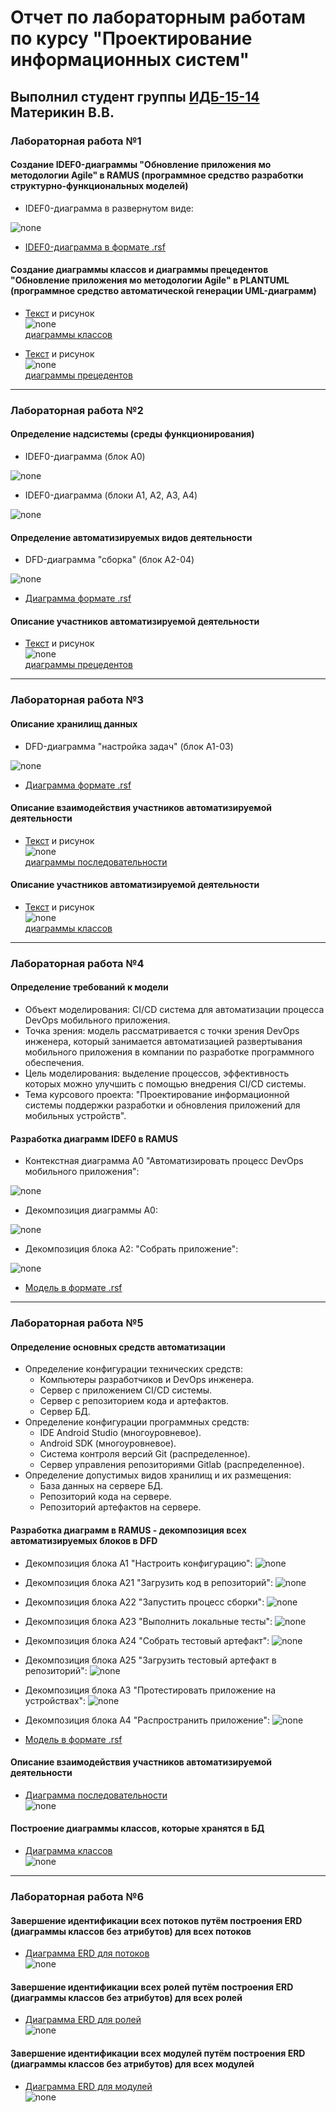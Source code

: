 # Отчет по лабораторным работам по курсу "Проектирование информационных систем"

## Выполнил студент группы [ИДБ-15-14](https://github.com/stankin/design-2018/wiki/list-idb-15-14) Материкин В.В.

### Лабораторная работа №1

#### Создание IDEF0-диаграммы "Обновление приложения мо методологии Agile" в RAMUS (программное средство разработки структурно-функциональных моделей)

* IDEF0-диаграмма в развернутом виде:

![none](https://vasilymaterikin.github.io/idef0-agile.png)

* [IDEF0-диаграмма в формате .rsf](https://github.com/VasilyMaterikin/VasilyMaterikin.github.io/blob/master/idef0-agile.rsf)

#### Создание диаграммы классов и диаграммы прецедентов "Обновление приложения мо методологии Agile" в PLANTUML (программное средство автоматической генерации UML-диаграмм)

* [Текст](https://github.com/VasilyMaterikin/VasilyMaterikin.github.io/blob/master/uml-1.txt) и рисунок<br>
![none](http://www.plantuml.com/plantuml/proxy?idx=0&src=https://raw.githubusercontent.com/VasilyMaterikin/VasilyMaterikin.github.io/master/uml-1.txt)<br>
[диаграммы классов](http://www.plantuml.com/plantuml/png/JOz1JiCm44NNzIb6NO74YXEKSW5shAqaeb6T6Dc9M22a5YHOWCGIX8J44K8LjrP3oXM-RyIORBBns6_-_pEUsKgQgYwKiCkyl9P65fGeQItTYibS9iihe-ioFTTA6xfSv5Kc9cV6w9k1p1LBMAXDcfankXD3oXHVQB0BApw_SGZtuGaUU_WfIKiNF8NmZZwikRCA3_Y1Gy_tPqABBhnIT8xzqIlmYGCsQBZFnR5p3HyVlopqwBYxZK4376_Gn6ni_kiB7U6DQOicRaNOnscEIGUF7TD7UFWJmWUpBLfsEZebz71euQBic7-woDECajmaAXEph4phGlq1)

* [Текст](https://github.com/VasilyMaterikin/VasilyMaterikin.github.io/blob/master/uml-2.txt) и рисунок<br>
![none](http://www.plantuml.com/plantuml/proxy?idx=0&src=https://raw.githubusercontent.com/VasilyMaterikin/VasilyMaterikin.github.io/master/uml-2.txt)<br>
[диаграммы прецедентов](http://www.plantuml.com/plantuml/png/fL6nJiCm49thhpXrWg4I7u1GK-P8sPYjnBHHqnWvZXWeKWi30mXM90RuX0ADYA0jlt3-8vv9AqLYH9RFv-VttldiVc6biUKa4yKupS-aaHEIiTM6BaHd8EFnqEWoJuvr1kXab5ebEe4n-hn11Xae86gJADE6Bbj-PQ5YMQX_EsRgr9BLPDBXo5AI6XNRLEUYkMzqGBAWBZ-vUrvotTt2uHP-TZFUy3lYWbSOQ-mgGdZboitv6_66Ay0rLpjjr4XV8FdmGd0txWgycZzR5HhM8w_T7ASpTyqhxuJybdZ9N-w1lBhjqUXt3nFyhRFmQdxxNU-w8g9UZ_Q2VO7fqr2WtSCfiaY40AP7Q5JqLPxWAty0)
***

### Лабораторная работа №2

#### Определение надсистемы (среды функционирования)

* IDEF0-диаграмма (блок A0)

![none](https://vasilymaterikin.github.io/01_A0.png)

* IDEF0-диаграмма (блоки A1, A2, A3, A4)

![none](https://vasilymaterikin.github.io/02_A0.png)

#### Определение автоматизируемых видов деятельности

* DFD-диаграмма "сборка" (блок A2-04)

![none](https://vasilymaterikin.github.io/04_A2.png)

* [Диаграмма формате .rsf](https://github.com/VasilyMaterikin/VasilyMaterikin.github.io/blob/master/lab2-3.rsf)

#### Описание участников автоматизируемой деятельности

* [Текст](https://github.com/VasilyMaterikin/VasilyMaterikin.github.io/blob/master/usecase.txt) и рисунок<br>
![none](http://www.plantuml.com/plantuml/proxy?idx=0&src=https://raw.githubusercontent.com/VasilyMaterikin/VasilyMaterikin.github.io/master/usecase.txt)<br>
[диаграммы прецедентов](http://www.plantuml.com/plantuml/png/SoWkIImgAStDuR9oIItpBoXMkB3ZmjuBsovi1P9RBpPOAUZgsYbeN9XxOSF5nejD5nikxBkmyyAk2niKBco_iE725g1mkoO1lGilRBom3wWJg8kGqaL03j2Q2pl05cq2sh0Ng70h8MqBGAwxi1-a2UhA3I05SCqNveFDsmoMs0E4Eq3AYF4RNisOdWjq9DbZ5-P0r0BjsmRIeG3n1r1W5r3z1YAzw92QbmACHG00)

***

### Лабораторная работа №3

#### Описание хранилищ данных

* DFD-диаграмма "настройка задач" (блок A1-03)

![none](https://vasilymaterikin.github.io/03_A1.png)

* [Диаграмма формате .rsf](https://github.com/VasilyMaterikin/VasilyMaterikin.github.io/blob/master/lab2-3.rsf)

#### Описание взаимодействия участников автоматизируемой деятельности

* [Текст](https://github.com/VasilyMaterikin/VasilyMaterikin.github.io/blob/master/sequence.txt) и рисунок<br>
![none](http://www.plantuml.com/plantuml/proxy?idx=0&src=https://raw.githubusercontent.com/VasilyMaterikin/VasilyMaterikin.github.io/master/sequence.txt)<br>
[диаграммы последовательности](http://www.plantuml.com/plantuml/png/ZLLBRXD14DttALhU8_OiK52oOOKuGZFZHIGSndQJjIVcim0b2271Wly91fB14plZNA7wHhpgwd6xPID6I2FIzTwhgbTLoS7KcebzFdggJ6QVJJHzSpDQqoM-5TtWN-DATwRDL1S1CNZyG5D3BVsX6j_QpGOS7dTX-YplT0K4effklMHDItT6bGUFEl3HyFHHCTsdbwi2XHrdnuKviNfm-F3kuP5sfTG3v4sGodAL6skUcEbG3v2efbiaMr03r1e_DtIjQOcdguxG0r-v6ITnBwZYgW7uxRacBSfZIebpXngV9QZpq4j3jQVPb9PseTbgLufB_EojRqN0NNY1YIhqdViwr_Sq_U3nqCfpE6ybYQJ95YKtcDxSYxx2_nkLCpNpt2zKIGP0hq6eD3gls1htMcKUM33kO_S8UY5qIVsBFH9YCbMUv_6fiKCWWr0MXBh6DbDGMLJyX79U-kVMlTbC2WeHyXu17j6gymIzRXiFSAyA1MOOzHKF7AnW7v29d7TtdQn08b040NXJup00TUKcQQtouPOJujqO33ahgDUyOc2_JP9YNkTQeduvpjMOcJPQECVxCdAQ85V9aaJxhRBIPcf-pnRD9klF2EV1x82LtK2_-wKg0LlrTrDJoz1vN4TFGKT1kTVeRPpy1_Q2jyYVuJ-SecPxG7PtQuFOEwuEQHjQG4o6dMpREDc2dWaXBdCTXJkMFjp5djROaRWHh3DYPhm8iQxRfHdLKcvtxUdYG6aRaxQTxCkb__Mru47kNv3eKHeCGfDzznLJK_k_-yftdAL5R6JdmWw69pd-Ulq5)

#### Описание участников автоматизируемой деятельности

* [Текст](https://github.com/VasilyMaterikin/VasilyMaterikin.github.io/blob/master/er.txt) и рисунок<br>
![none](http://www.plantuml.com/plantuml/proxy?idx=0&src=https://raw.githubusercontent.com/VasilyMaterikin/VasilyMaterikin.github.io/master/er.txt)<br>
[диаграммы классов](http://www.plantuml.com/plantuml/png/ZL9DIiGm6Dtd55aBSuUvXxWO71T2LPZEh6HWJ0KNhU1ETte18QZ5Q6rwXVVTo5Ti3QsnkadvNjxFrzVEq_LYjTwS9EemMQIfnYqiNc3b2bQVAwsFbpnG4tt54yyQ3cKBDV2ef23isminA571xH_mKguvMZIISzpgtli-8k4SSkIIxbvjUy7Zbyta8hAZ2vSXx4Ztd1tUUC57BHTYP2SPFb1oCYri2J2PMHRlOaBQGyneCdkpIeByxcVS7mrAHdhHxOJde9CysDuCr_sN9TM33xatc_tQVeJPrQw--pyZ6gzdn8bqC6ACNaVDZqwN_Fq-0G00)

***

### Лабораторная работа №4

#### Определение требований к модели

* Объект моделирования: CI/CD система для автоматизации процесса DevOps мобильного приложения.
* Точка зрения: модель рассматривается с точки зрения DevOps инженера, который занимается автоматизацией развертывания мобильного приложения в компании по разработке программного обеспечения.
* Цель моделирования: выделение процессов, эффективность которых можно улучшить с помощью внедрения CI/CD системы.
* Тема курсового проекта: "Проектирование информационной системы поддержки разработки и обновления приложений для мобильных устройств".

#### Разработка диаграмм IDEF0 в RAMUS

* Контекстная диаграмма А0 "Автоматизировать процесс DevOps мобильного приложения":

![none](https://vasilymaterikin.github.io/Kursovaya/01_A0.png)

* Декомпозиция диаграммы А0:

![none](https://vasilymaterikin.github.io/Kursovaya/02_A0.png)

* Декомпозиция блока А2: "Собрать приложение":

![none](https://vasilymaterikin.github.io/Kursovaya/04_A2.png)

* [Модель в формате .rsf](https://github.com/VasilyMaterikin/VasilyMaterikin.github.io/blob/master/Kursovaya/kursovaya.rsf) 

***

### Лабораторная работа №5

#### Определение основных средств автоматизации

* Определение конфигурации технических средств:
  - Компьютеры разработчиков и DevOps инженера.
  - Сервер с приложением CI/CD системы.
  - Сервер с репозиторием кода и артефактов.
  - Сервер БД.
* Определение конфигурации программных средств:
  - IDE Android Studio (многоуровневое).
  - Android SDK (многоуровневое).
  - Система контроля версий Git (распределенное).
  - Сервер управления репозиториями Gitlab (распределенное).
* Определение допустимых видов хранилищ и их размещения:
  - База данных на сервере БД.
  - Репозиторий кода на сервере.
  - Репозиторий артефактов на сервере.
 
#### Разработка диаграмм в RAMUS - декомпозиция всех автоматизируемых блоков в DFD

* Декомпозиция блока А1 "Настроить конфигурацию":
![none](https://vasilymaterikin.github.io/Kursovaya/03_A1.png)

* Декомпозиция блока А21 "Загрузить код в репозиторий":
![none](https://vasilymaterikin.github.io/Kursovaya/05_A21.png)

* Декомпозиция блока А22 "Запустить процесс сборки":
![none](https://vasilymaterikin.github.io/Kursovaya/06_A22.png)

* Декомпозиция блока А23 "Выполнить локальные тесты":
![none](https://vasilymaterikin.github.io/Kursovaya/07_A23.png)

* Декомпозиция блока А24 "Собрать тестовый артефакт":
![none](https://vasilymaterikin.github.io/Kursovaya/08_A24.png)

* Декомпозиция блока А25 "Загрузить тестовый артефакт в репозиторий":
![none](https://vasilymaterikin.github.io/Kursovaya/09_A25.png)

* Декомпозиция блока А3 "Протестировать приложение на устройствах":
![none](https://vasilymaterikin.github.io/Kursovaya/10_A3.png)

* Декомпозиция блока А4 "Распространить приложение":
![none](https://vasilymaterikin.github.io/Kursovaya/11_A4.png)

* [Модель в формате .rsf](https://github.com/VasilyMaterikin/VasilyMaterikin.github.io/blob/master/Kursovaya/kursovaya.rsf)  

#### Описание взаимодействия участников автоматизируемой деятельности

* [Диаграмма последовательности](https://github.com/VasilyMaterikin/VasilyMaterikin.github.io/blob/master/Kursovaya/sequence.txt)<br>
![none](http://www.plantuml.com/plantuml/proxy?idx=0&src=https://raw.githubusercontent.com/VasilyMaterikin/VasilyMaterikin.github.io/master/Kursovaya/sequence.txt)<br>

#### Построение диаграммы классов, которые хранятся в БД

* [Диаграмма классов](https://github.com/VasilyMaterikin/VasilyMaterikin.github.io/blob/master/Kursovaya/classes.txt)<br>
![none](http://www.plantuml.com/plantuml/proxy?idx=0&src=https://raw.githubusercontent.com/VasilyMaterikin/VasilyMaterikin.github.io/master/Kursovaya/classes.txt)<br>

***

### Лабораторная работа №6

#### Завершение идентификации всех потоков путём построения ERD (диаграммы классов без атрибутов) для всех потоков

* [Диаграмма ERD для потоков](https://github.com/VasilyMaterikin/VasilyMaterikin.github.io/blob/master/Kursovaya/flows.txt)<br>
![none](http://www.plantuml.com/plantuml/proxy?idx=0&src=https://raw.githubusercontent.com/VasilyMaterikin/VasilyMaterikin.github.io/master/Kursovaya/flows.txt)<br>

#### Завершение идентификации всех ролей путём построения ERD (диаграммы классов без атрибутов) для всех ролей

* [Диаграмма ERD для ролей](https://github.com/VasilyMaterikin/VasilyMaterikin.github.io/blob/master/Kursovaya/roles.txt)<br>
![none](http://www.plantuml.com/plantuml/proxy?idx=0&src=https://raw.githubusercontent.com/VasilyMaterikin/VasilyMaterikin.github.io/master/Kursovaya/roles.txt)<br>

#### Завершение идентификации всех модулей путём построения ERD (диаграммы классов без атрибутов) для всех модулей

* [Диаграмма ERD для модулей](https://github.com/VasilyMaterikin/VasilyMaterikin.github.io/blob/master/Kursovaya/modules.txt)<br>
![none](http://www.plantuml.com/plantuml/proxy?idx=0&src=https://raw.githubusercontent.com/VasilyMaterikin/VasilyMaterikin.github.io/master/Kursovaya/modules.txt)<br>
